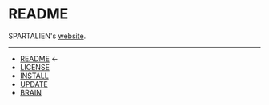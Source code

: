 # README

SPARTALIEN's [website](https://spartalien.com).

---

- [README](README.md) ←
- [LICENSE](LICENSE.md)
- [INSTALL](INSTALL.md)
- [UPDATE](UPDATE.md)
- [BRAIN](BRAIN.md)
